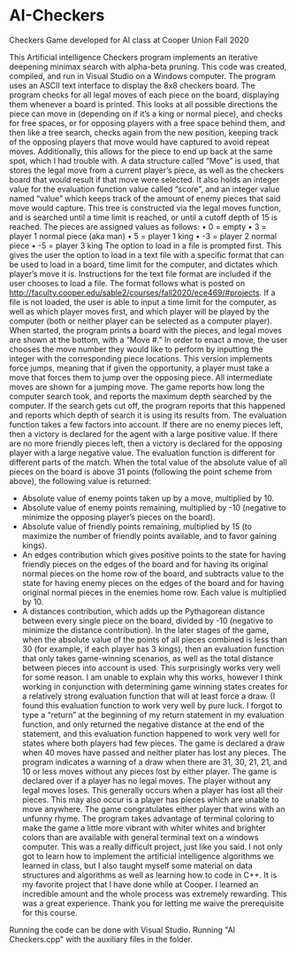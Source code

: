 # AI-Checkers
Checkers Game developed for AI class at Cooper Union Fall 2020

This Artificial intelligence Checkers program implements an iterative deepening minimax search with alpha-beta pruning. This code was created, compiled, and run in Visual Studio on a Windows computer. The program uses an ASCII text interface to display the 8x8 checkers board. The program checks for all legal moves of each piece on the board, displaying them whenever a board is printed. This looks at all possible directions the piece can move in (depending on if it’s a king or normal piece), and checks for free spaces, or for opposing players with a free space behind them, and then like a tree search, checks again from the new position, keeping track of the opposing players that move would have captured to avoid repeat moves. Additionally, this allows for the piece to end up back at the same spot, which I had trouble with. A data structure called “Move” is used, that stores the legal move from a current player’s piece, as well as the checkers board that would result if that move were selected. It also holds an integer value for the evaluation function value called “score”, and an integer value named “value” which keeps track of the amount of enemy pieces that said move would capture. This tree is constructed via the legal moves function, and is searched until a time limit is reached, or until a cutoff depth of 15 is reached. 
The pieces are assigned values as follows: 
•	0 = empty
•	3 = player 1 normal piece (aka man)
•	5 = player 1 king
•	-3 = player 2 normal piece
•	-5 = player 3 king
The option to load in a file is prompted first. This gives the user the option to load in a text file with a specific format that can be used to load in a board, time limit for the computer, and dictates which player’s move it is. Instructions for the text file format are included if the user chooses to load a file. The format follows what is posted on http://faculty.cooper.edu/sable2/courses/fall2020/ece469/#projects.
If a file is not loaded, the user is able to input a time limit for the computer, as well as which player moves first, and which player will be played by the computer (both or neither player can be selected as a computer player).
When started, the program prints a board with the pieces, and legal moves are shown at the bottom, with a “Move #.” In order to enact a move, the user chooses the move number they would like to perform by inputting the integer with the corresponding piece locations.
This version implements force jumps, meaning that if given the opportunity, a player must take a move that forces them to jump over the opposing piece. All intermediate moves are shown for a jumping move.
The game reports how long the computer search took, and reports the maximum depth searched by the computer. If the search gets cut off, the program reports that this happened and reports which depth of search it is using its results from. 
The evaluation function takes a few factors into account. If there are no enemy pieces left, then a victory is declared for the agent with a large positive value. If there are no more friendly pieces left, then a victory is declared for the opposing player with a large negative value. The evaluation function is different for different parts of the match. When the total value of the absolute value of all pieces on the board is above 31 points (following the point scheme from above), the following value is returned:
-	Absolute value of enemy points taken up by a move, multiplied by 10.
-	Absolute value of enemy points remaining, multiplied by -10 (negative to minimize the opposing player’s pieces on the board).
-	Absolute value of friendly points remaining, multiplied by 15 (to maximize the number of friendly points available, and to favor gaining kings).
-	An edges contribution which gives positive points to the state for having friendly pieces on the edges of the board and for having its original normal pieces on the home row of the board, and subtracts value to the state for having enemy pieces on the edges of the board and for having original normal pieces in the enemies home row. Each value is multiplied by 10.
-	A distances contribution, which adds up the Pythagorean distance between every single piece on the board, divided by -10 (negative to minimize the distance contribution).
In the later stages of the game, when the absolute value of the points of all pieces combined is less than 30 (for example, if each player has 3 kings), then an evaluation function that only takes game-winning scenarios, as well as the total distance between pieces into account is used. This surprisingly works very well for some reason. I am unable to explain why this works, however I think working in conjunction with determining game winning states creates for a relatively strong evaluation function that will at least force a draw. (I found this evaluation function to work very well by pure luck. I forgot to type a “return” at the beginning of my return statement in my evaluation function, and only returned the negative distance at the end of the statement, and this evaluation function happened to work very well for states where both players had few pieces. 
The game is declared a draw when 40 moves have passed and neither plater has lost any pieces. The program indicates a warning of a draw when there are 31, 30, 21, 21, and 10 or less moves without any pieces lost by either player. The game is declared over if a player has no legal moves. The player without any legal moves loses. This generally occurs when a player has lost all their pieces. This may also occur is a player has pieces which are unable to move anywhere. The game congratulates either player that wins with an unfunny rhyme. 
The program takes advantage of terminal coloring to make the game a little more vibrant with whiter whites and brighter colors than are available with general terminal text on a windows computer.
This was a really difficult project, just like you said. I not only got to learn how to implement the artificial intelligence algorithms we learned in class, but I also taught myself some material on data structures and algorithms as well as learning how to code in C++. It is my favorite project that I have done while at Cooper. I learned an incredible amount and the whole process was extremely rewarding. This was a great experience. Thank you for letting me waive the prerequisite for this course.



Running the code can be done with Visual Studio. Running "AI Checkers.cpp" with the auxiliary files in the folder. 

